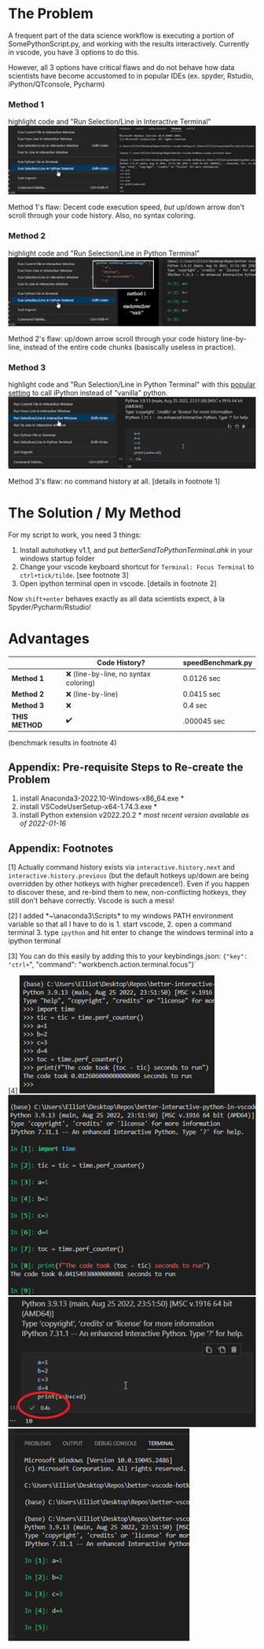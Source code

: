 # The Problem
A frequent part of the data science workflow is executing a portion of SomePythonScript.py, and working with the results interactively. Currently in vscode, you have 3 options to do this.

However, all 3 options have critical flaws and do not behave how data scientists have become accustomed to in popular IDEs (ex. spyder, Rstudio, iPython/QTconsole, Pycharm)

### Method 1
highlight code and "Run Selection/Line in Interactive Terminal"
![method 1](imgs/method1.jpg)

Method 1's flaw: Decent code execution speed, *but* up/down arrow don't scroll through your code history.  Also, no syntax coloring.

### Method 2
highlight code and "Run Selection/Line in Python Terminal"
![method 2](imgs/method2.jpg)

Method 2's flaw: up/down arrow scroll through your code history line-by-line, instead of the entire code chunks (basiscally useless in practice). 

### Method 3
highlight code and "Run Selection/Line in Python Terminal" with this [popular setting](https://stackoverflow.com/questions/52310689/use-ipython-repl-in-vs-code) to call iPython instead of "vanilla" python.
![method 3](imgs/method3.jpg)

Method 3's flaw: no command history at all. [details in footnote 1]

# The Solution / My Method
For my script to work, you need 3 things:
1. Install autohotkey v1.1, and put *betterSendToPythonTerminal.ahk* in your windows startup folder
2. Change your vscode keyboard shortcut for `Terminal: Focus Terminal` to `ctrl+tick/tilde`. [see footnote 3]
3. Open ipython terminal open in vscode. [details in footnote 2]

Now `shift+enter` behaves exactly as all data scientists expect, à la Spyder/Pycharm/Rstudio!

# Advantages
|               | Code History? | speedBenchmark.py |
|---------------|---------------|-------------------|
| **Method 1**  |       ❌  (line-by-line, no syntax coloring)     |       0.0126 sec            |
| **Method 2**  |        ❌ (line-by-line)     |     0.0415 sec              |
| **Method 3**  |       ❌         |       0.4 sec           |
| **THIS METHOD** |      ✔️        |         .000045 sec         |

(benchmark results in footnote 4)

## Appendix: Pre-requisite Steps to Re-create the Problem

1. install Anaconda3-2022.10-Windows-x86_64.exe *
2. install VSCodeUserSetup-x64-1.74.3.exe *
3. install Python extension v2022.20.2 *
*most recent version available as of 2022-01-16*

## Appendix: Footnotes

[1] Actually command history exists via `interactive.history.next` and `interactive.history.previous` (but the default hotkeys up/down are being overridden by other hotkeys with higher precedence!). Even if you happen to discover these, and re-bind them to new, non-conflicting hotkeys, they still don't behave correctly. Vscode is such a mess!

[2] I added *~\anaconda3\Scripts\* to my windows PATH environment variable so that all I have to do is 1. start vscode, 2. open a command terminal 3. type `ipython` and hit enter to change the windows terminal into a ipython terminal

[3] You can do this easily by adding this to your keybindings.json: `{"key": "ctrl+`", "command": "workbench.action.terminal.focus"}` 

[4] ![method1bench](imgs/method1bench.png)
![method2bench](imgs/method2bench.png)
![method3bench](imgs/method3bench.png)
![method4bench](imgs/method4bench.png)